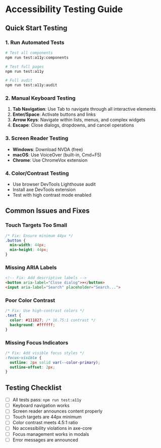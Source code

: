 # Accessibility Testing Guide

## Quick Start Testing

### 1. Run Automated Tests
```bash
# Test all components
npm run test:a11y:components

# Test full pages
npm run test:a11y

# Full audit
npm run test:a11y:audit
```

### 2. Manual Keyboard Testing
1. **Tab Navigation**: Use Tab to navigate through all interactive elements
2. **Enter/Space**: Activate buttons and links
3. **Arrow Keys**: Navigate within lists, menus, and complex widgets
4. **Escape**: Close dialogs, dropdowns, and cancel operations

### 3. Screen Reader Testing
- **Windows**: Download NVDA (free)
- **macOS**: Use VoiceOver (built-in, Cmd+F5)
- **Chrome**: Use ChromeVox extension

### 4. Color/Contrast Testing
- Use browser DevTools Lighthouse audit
- Install axe DevTools extension
- Test with high contrast mode enabled

## Common Issues and Fixes

### Touch Targets Too Small
```css
/* Fix: Ensure minimum 44px */
.button {
  min-width: 44px;
  min-height: 44px;
}
```

### Missing ARIA Labels
```html
<!-- Fix: Add descriptive labels -->
<button aria-label="Close dialog">×</button>
<input aria-label="Search" placeholder="Search...">
```

### Poor Color Contrast
```css
/* Fix: Use high-contrast colors */
.text {
  color: #111827; /* 16.75:1 contrast */
  background: #ffffff;
}
```

### Missing Focus Indicators
```css
/* Fix: Add visible focus styles */
:focus-visible {
  outline: 2px solid var(--color-primary);
  outline-offset: 2px;
}
```

## Testing Checklist

- [ ] All tests pass: `npm run test:a11y`
- [ ] Keyboard navigation works
- [ ] Screen reader announces content properly
- [ ] Touch targets are 44px minimum
- [ ] Color contrast meets 4.5:1 ratio
- [ ] No accessibility violations in axe-core
- [ ] Focus management works in modals
- [ ] Error messages are announced